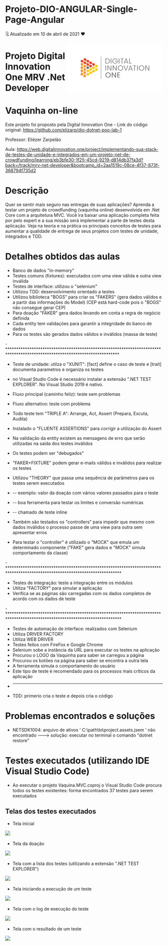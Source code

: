# Projeto-DIO-ANGULAR-Single-Page-Angular

:spiral_calendar: Atualizado em 10 de abril de 2021 :heart:

<img align="right" alt="GIF" height="160px" src="https://github.com/rdeconti/rdeconti-resources/blob/main/Digital%20Innovation%20One%20-%20Logotipo.png" />

# Projeto Digital Innovation One MRV .Net Developer

# Vaquinha on-line

Este projeto foi proposto pela Digital Innovation One - Link do código original: https://github.com/elizarp/dio-dotnet-poo-lab-1

Professor: Eliézer Zarpelão

Aula: https://web.digitalinnovation.one/project/implementando-sua-stack-de-testes-de-unidade-e-integrados-em-um-projeto-net-de-crowdfunding/learning/eb3bfe30-1f25-45cd-9219-d814db37fa3d?back=/track/mrv-net-developer&bootcamp_id=2aa1519c-08ce-4f37-873f-368794f735d2

# Descrição

Quer se sentir mais seguro nas entregas de suas aplicações? Aprenda a testar um projeto de crowdfunding (vaquinha online) desenvolvida em .Net Core com a arquitetura MVC. Você ira baixar uma aplicação completa feita por pelo expert e a sua missão será implementar a parte de testes desta aplicação. Veja na teoria e na prática os principais conceitos de testes para aumentar a qualidade de entrega de seus projetos com testes de unidade, integrados e TDD.

# Detalhes obtidos das aulas

- Banco de dados "in-memory"
- Testes comuns (fixtures): executados com uma view válida e outra view inválida
- Testes de interface: utilizou o "selenium"
- Utilizou TDD: desenvolvimento orientado a testes
- Utilizou biblioteca "BOGS" para criar os "FAKERS" (gera dados válidos e a partir das informações do Model) (CEP está hard-code pois o "BOGS" não consegue gerar CEP)
- Para doação "FAKER" gera dados levando em conta a regra de negócio definida
- Cada entity tem validações para garantir a integridade do banco de dados
- Para os testes são gerados dados válidos e inválidos (massa de teste)

 -***************************************************************************************************************************

- Teste de unidade: utilza o "XUNIT": [fact] define o caso de teste e [trait] documenta parametros e organiza os testes

- no Visual Studio Code é necessário instalar a extensão ".NET TEST EXPLORER". No Visual Studio 2019 é nativo.
- Fluxo principal (caminho feliz): teste sem problemas
- Fluxo alternativo: teste com problema
- Todo teste tem "TRIPLE A": Arrange, Act, Assert (Prepara, Excuta, Audita)
- Instalado o "FLUENTE ASSERTIONS" para corrigir a utilização do Assert
- Na validação da entity existem as mensagens de erro que serão utilizadas na saída dos testes inválidos
- Os testes podem ser "debugados"
- "FAKER+FIXTURE" podem gerar e-mails válidos e inválidos para realizar os testes
- Utilizou "THEORY" que passa uma sequência de parâmetros para os testes serem executados 
- -- exemplo: valor da doação com vários valores passados para o teste
- -- boa ferramenta para testar os limites e conversão numéricas
- -- chamado de teste inline
- Também são testados os "controllers" para impedir que mesmo com dados inválidos o processo passe de uma view para outra sem apresentar erros
- Para testar o "controller" é utilizado o "MOCK" que emula um determinado componente ("FAKE" gera dados e "MOCK" simula comportamento da classe)

-****************************************************************************************************************************

- Testes de integração: teste a integração entre os módulos
- Utiliza "FACTORY" para simular a aplicação
- Verifica se as páginas são carregadas com os dados completos de acordo com os dados de teste

-****************************************************************************************************************************

- Testes de automação de interface: realizados com Selenium
- Utiliza DRIVER FACTORY
- Utiliza WEB DRIVER
- Testes feitos com FireFox e Google Chrome
- Selenium sobe a instância da URL para executar os testes na aplicação
- Procurou o LOGO da Vaquinha para saber se carregou a página
- Procurou os botões na página para saber se encontra a outra tela
- A ferramenta simula o comportamento do usuário
- Este tipo de teste é recomendado para os processos mais críticos da aplicação
- *****************************************************************************************************************************
- TDD: primerio cria o teste e depois cria o código

# Problemas encontrados e soluções

- NETSDK1004: arquivo de ativos ' C:\path\to\project.assets.jsem ' não encontrado ---> solução: executar no terminal o comando "dotnet restore"

# Testes executados (utilizando IDE Visual Studio Code)

- Ao executar o projeto Vaquina.MVC.csproj o Visual Studio Code procura todos os testes existentes: forma encontrados 37 testes para serem executados

## Telas dos testes executados

- Tela inicial
<img src="https://github.com/rdeconti/Projeto-DIO-.Net-Vaquinha-On-Line/blob/main/Execution-tests/telas-aplicativo.jpg" />

- Tela da doação
<img src="https://github.com/rdeconti/Projeto-DIO-.Net-Vaquinha-On-Line/blob/main/Execution-tests/telas-aplicativo-doa%C3%A7%C3%A3o.jpg" />

- Tela com a lista dos testes (utilizando a extensão ".NET TEST EXPLORER")
<img src="https://github.com/rdeconti/Projeto-DIO-.Net-Vaquinha-On-Line/blob/main/Execution-tests/telas-lista-dos-testes.jpg" />

- Tela iniciando a execução de um teste
<img src="https://github.com/rdeconti/Projeto-DIO-.Net-Vaquinha-On-Line/blob/main/Execution-tests/telas-execu%C3%A7%C3%A3o-de-um-teste.jpg" />

- Tela com o log de execução do teste
<img src="https://github.com/rdeconti/Projeto-DIO-.Net-Vaquinha-On-Line/blob/main/Execution-tests/telas-execu%C3%A7%C3%A3o-de-um-teste-log.jpg" />

- Tela com o resultado de um teste
<img src="https://github.com/rdeconti/Projeto-DIO-.Net-Vaquinha-On-Line/blob/main/Execution-tests/telas-execu%C3%A7%C3%A3o-indivudual-dos-testes.jpg" />
